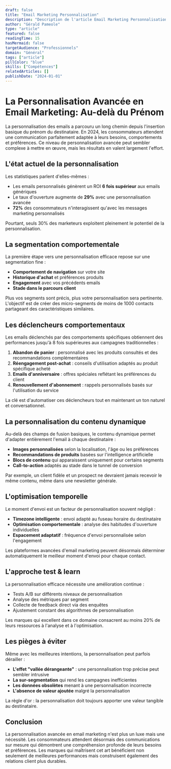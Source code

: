 ```yaml
---
draft: false
title: "Email Marketing Personnalisation"
description: "Description de l'article Email Marketing Personnalisation"
author: "Gérald Pameole"
type: "article"
featured: false
readingTime: 15
hasMermaid: false
targetAudience: "Professionnels"
domain: "Général"
tags: ["article"]
pillColor: "blue"
skills: ["Compétences"]
relatedArticles: []
publishDate: "2024-01-01"
---
```





# La Personnalisation Avancée en Email Marketing: Au-delà du Prénom

La personnalisation des emails a parcouru un long chemin depuis l'insertion basique du prénom du destinataire. En 2024, les consommateurs attendent une communication parfaitement adaptée à leurs besoins, comportements et préférences. Ce niveau de personnalisation avancée peut sembler complexe à mettre en œuvre, mais les résultats en valent largement l'effort.

## L'état actuel de la personnalisation

Les statistiques parlent d'elles-mêmes :

- Les emails personnalisés génèrent un ROI **6 fois supérieur** aux emails génériques
- Le taux d'ouverture augmente de **29%** avec une personnalisation avancée
- **72%** des consommateurs n'interagissent qu'avec les messages marketing personnalisés

Pourtant, seuls 30% des marketeurs exploitent pleinement le potentiel de la personnalisation.

## La segmentation comportementale

La première étape vers une personnalisation efficace repose sur une segmentation fine :

- **Comportement de navigation** sur votre site
- **Historique d'achat** et préférences produits
- **Engagement** avec vos précédents emails
- **Stade dans le parcours client**

Plus vos segments sont précis, plus votre personnalisation sera pertinente. L'objectif est de créer des micro-segments de moins de 1000 contacts partageant des caractéristiques similaires.

## Les déclencheurs comportementaux

Les emails déclenchés par des comportements spécifiques obtiennent des performances jusqu'à 8 fois supérieures aux campagnes traditionnelles :

1. **Abandon de panier** : personnalisé avec les produits consultés et des recommandations complémentaires
2. **Réengagement post-achat** : conseils d'utilisation adaptés au produit spécifique acheté
3. **Emails d'anniversaire** : offres spéciales reflétant les préférences du client
4. **Renouvellement d'abonnement** : rappels personnalisés basés sur l'utilisation du service

La clé est d'automatiser ces déclencheurs tout en maintenant un ton naturel et conversationnel.

## La personnalisation du contenu dynamique

Au-delà des champs de fusion basiques, le contenu dynamique permet d'adapter entièrement l'email à chaque destinataire :

- **Images personnalisées** selon la localisation, l'âge ou les préférences
- **Recommandations de produits** basées sur l'intelligence artificielle
- **Blocs de contenu** qui apparaissent uniquement pour certains segments
- **Call-to-action** adaptés au stade dans le tunnel de conversion

Par exemple, un client fidèle et un prospect ne devraient jamais recevoir le même contenu, même dans une newsletter générale.

## L'optimisation temporelle

Le moment d'envoi est un facteur de personnalisation souvent négligé :

- **Timezone intelligente** : envoi adapté au fuseau horaire du destinataire
- **Optimisation comportementale** : analyse des habitudes d'ouverture individuelles
- **Espacement adaptatif** : fréquence d'envoi personnalisée selon l'engagement

Les plateformes avancées d'email marketing peuvent désormais déterminer automatiquement le meilleur moment d'envoi pour chaque contact.

## L'approche test & learn

La personnalisation efficace nécessite une amélioration continue :

- Tests A/B sur différents niveaux de personnalisation
- Analyse des métriques par segment
- Collecte de feedback direct via des enquêtes
- Ajustement constant des algorithmes de personnalisation

Les marques qui excellent dans ce domaine consacrent au moins 20% de leurs ressources à l'analyse et à l'optimisation.

## Les pièges à éviter

Même avec les meilleures intentions, la personnalisation peut parfois dérailler :

- **L'effet "vallée dérangeante"** : une personnalisation trop précise peut sembler intrusive
- **La sur-segmentation** qui rend les campagnes inefficientes
- **Les données obsolètes** menant à une personnalisation incorrecte
- **L'absence de valeur ajoutée** malgré la personnalisation

La règle d'or : la personnalisation doit toujours apporter une valeur tangible au destinataire.

## Conclusion

La personnalisation avancée en email marketing n'est plus un luxe mais une nécessité. Les consommateurs attendent désormais des communications sur mesure qui démontrent une compréhension profonde de leurs besoins et préférences. Les marques qui maîtrisent cet art bénéficient non seulement de meilleures performances mais construisent également des relations client plus durables.
